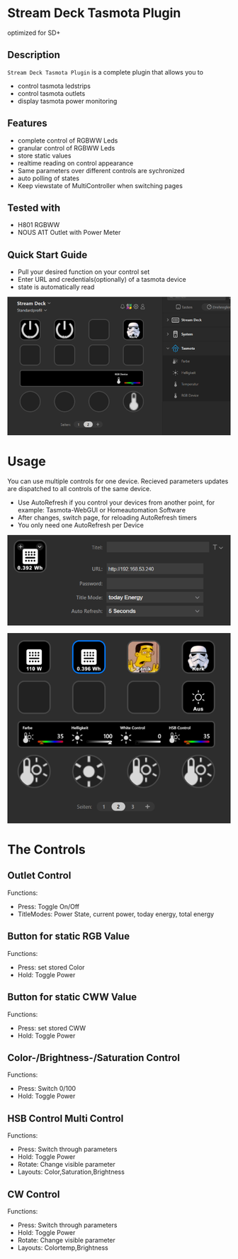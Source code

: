 
# Stream Deck Tasmota Plugin

optimized for SD+

## Description

`Stream Deck Tasmota Plugin` is a complete plugin that allows you to

- control tasmota ledstrips
- control tasmota outlets
- display tasmota power monitoring

## Features

- complete control of RGBWW Leds
- granular control of RGBWW Leds
- store static values
- realtime reading on control appearance
- Same parameters over different controls are sychronized 
- auto polling of states
- Keep viewstate of MultiController when switching pages


## Tested with
- H801 RGBWW
- NOUS A1T Outlet with Power Meter


## Quick Start Guide

* Pull your desired function on your control set
* Enter URL and credentials(optionally) of a tasmota device
* state is automatically read

![](src/de.itnox.streamdeck.tasmota.sdPlugin/previews/setup.PNG)

# Usage
You can use multiple controls for one device. Recieved parameters updates are dispatched to all controls of the same device.
* Use AutoRefresh if you control your devices from another point, for example: Tasmota-WebGUI or Homeautomation Software
* After changes, switch page, for reloading AutoRefresh timers
* You only need one AutoRefresh per Device

![](src/de.itnox.streamdeck.tasmota.sdPlugin/previews/PI.PNG)

![](src/de.itnox.streamdeck.tasmota.sdPlugin/previews/GUI.PNG)


# The Controls
## Outlet Control
Functions: 
* Press: Toggle On/Off
* TitleModes: Power State, current power, today energy, total energy

## Button for static RGB Value
Functions:
* Press: set stored Color
* Hold: Toggle Power

## Button for static CWW Value
Functions:
* Press: set stored CWW
* Hold: Toggle Power

## Color-/Brightness-/Saturation Control
Functions:
* Press: Switch 0/100
* Hold: Toggle Power

## HSB Control Multi Control
Functions:
* Press: Switch through parameters
* Hold: Toggle Power
* Rotate: Change visible parameter
* Layouts: Color,Saturation,Brightness

## CW Control
Functions:
* Press: Switch through parameters
* Hold: Toggle Power
* Rotate: Change visible parameter
* Layouts: Colortemp,Brightness
